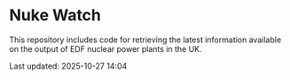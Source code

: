 # Nuke Watch

This repository includes code for retrieving the latest information available on the output of EDF nuclear power plants in the UK.

Last updated: 2025-10-27 14:04